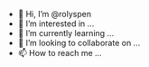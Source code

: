 - 👋 Hi, I’m @rolyspen
- 👀 I’m interested in ...
- 🌱 I’m currently learning ...
- 💞️ I’m looking to collaborate on ...
- 📫 How to reach me ...

<!---
rolyspen/rolyspen is a ✨ special ✨ repository because its `README.md` (this file) appears on your GitHub profile.
You can click the Preview link to take a look at your changes.
--->
